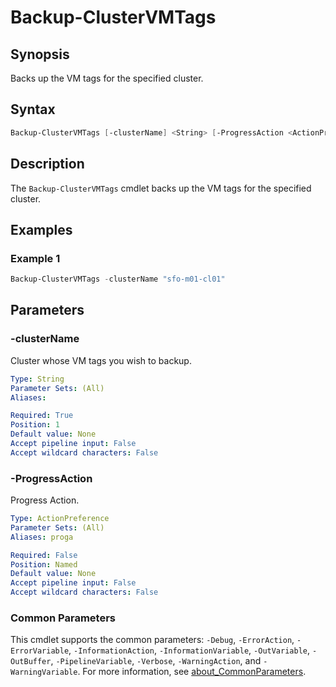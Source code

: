 # Backup-ClusterVMTags

## Synopsis

Backs up the VM tags for the specified cluster.

## Syntax

```powershell
Backup-ClusterVMTags [-clusterName] <String> [-ProgressAction <ActionPreference>] [<CommonParameters>]
```

## Description

The `Backup-ClusterVMTags` cmdlet backs up the VM tags for the specified cluster.

## Examples

### Example 1

```powershell
Backup-ClusterVMTags -clusterName "sfo-m01-cl01"
```

## Parameters

### -clusterName

Cluster whose VM tags you wish to backup.

```yaml
Type: String
Parameter Sets: (All)
Aliases:

Required: True
Position: 1
Default value: None
Accept pipeline input: False
Accept wildcard characters: False
```

### -ProgressAction

Progress Action.

```yaml
Type: ActionPreference
Parameter Sets: (All)
Aliases: proga

Required: False
Position: Named
Default value: None
Accept pipeline input: False
Accept wildcard characters: False
```

### Common Parameters

This cmdlet supports the common parameters: `-Debug`, `-ErrorAction`, `-ErrorVariable`, `-InformationAction`, `-InformationVariable`, `-OutVariable`, `-OutBuffer`, `-PipelineVariable`, `-Verbose`, `-WarningAction`, and `-WarningVariable`. For more information, see [about_CommonParameters](http://go.microsoft.com/fwlink/?LinkID=113216).
